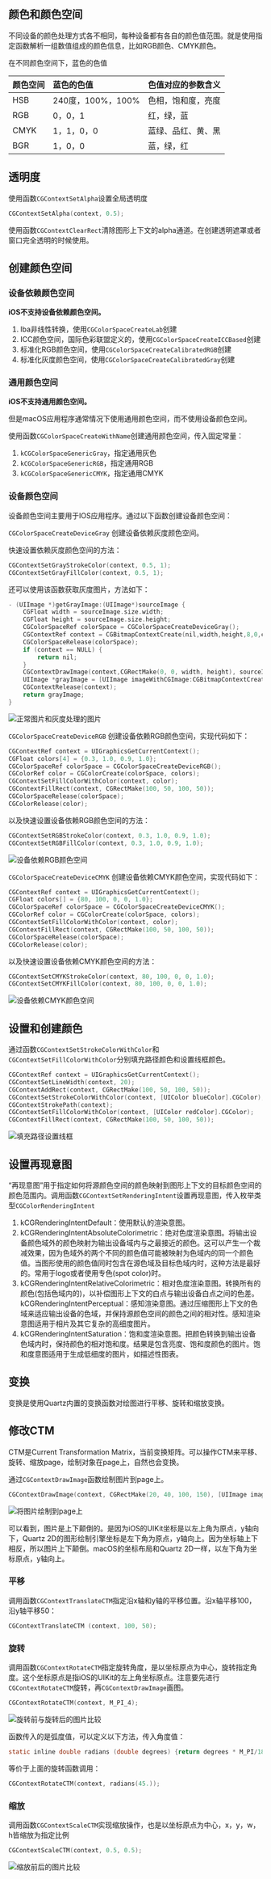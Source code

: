 
## 颜色和颜色空间

不同设备的颜色处理方式各不相同，每种设备都有各自的颜色值范围。就是使用指定函数解析一组数值组成的颜色信息，比如RGB颜色、CMYK颜色。

在不同颜色空间下，蓝色的色值

|颜色空间|蓝色的色值|色值对应的参数含义|
|:---|:---|:---|
|HSB|240度，100%，100%|色相，饱和度，亮度|
|RGB|0，0，1|红，绿，蓝|
|CMYK|1，1，0，0|蓝绿、品红、黄、黑|
|BGR|1，0，0|蓝，绿，红|


## 透明度

使用函数`CGContextSetAlpha`设置全局透明度

```Objective-C
CGContextSetAlpha(context, 0.5);
```

使用函数`CGContextClearRect`清除图形上下文的alpha通道。在创建透明遮罩或者窗口完全透明的时候使用。

## 创建颜色空间

### 设备依赖颜色空间

**iOS不支持设备依赖颜色空间。**

1. lba非线性转换，使用`CGColorSpaceCreateLab`创建
2. ICC颜色空间，国际色彩联盟定义的，使用`CGColorSpaceCreateICCBased`创建
3. 标准化RGB颜色空间，使用`CGColorSpaceCreateCalibratedRGB`创建
4. 标准化灰度颜色空间，使用`CGColorSpaceCreateCalibratedGray`创建

### 通用颜色空间

**iOS不支持通用颜色空间。**

但是macOS应用程序通常情况下使用通用颜色空间，而不使用设备颜色空间。

使用函数`CGColorSpaceCreateWithName`创建通用颜色空间，传入固定常量：

1. `kCGColorSpaceGenericGray`，指定通用灰色
2. `kCGColorSpaceGenericRGB`，指定通用RGB
3. `kCGColorSpaceGenericCMYK`，指定通用CMYK

### 设备颜色空间

设备颜色空间主要用于IOS应用程序。通过以下函数创建设备颜色空间：

`CGColorSpaceCreateDeviceGray` 创建设备依赖灰度颜色空间。

快速设置依赖灰度颜色空间的方法：

```Objective-C
CGContextSetGrayStrokeColor(context, 0.5, 1);
CGContextSetGrayFillColor(context, 0.5, 1);
```

还可以使用该函数获取灰度图片，方法如下：

```Objective-C
- (UIImage *)getGrayImage:(UIImage*)sourceImage {
    CGFloat width = sourceImage.size.width;
    CGFloat height = sourceImage.size.height;
    CGColorSpaceRef colorSpace = CGColorSpaceCreateDeviceGray();
    CGContextRef context = CGBitmapContextCreate(nil,width,height,8,0,colorSpace,kCGImageAlphaNone);
    CGColorSpaceRelease(colorSpace);
    if (context == NULL) {
        return nil;
    }
    CGContextDrawImage(context,CGRectMake(0, 0, width, height), sourceImage.CGImage);
    UIImage *grayImage = [UIImage imageWithCGImage:CGBitmapContextCreateImage(context)];
    CGContextRelease(context);
    return grayImage;
}
```

![正常图片和灰度处理的图片](http://oalg33nuc.bkt.clouddn.com/QQ20161215-0.png)

`CGColorSpaceCreateDeviceRGB` 创建设备依赖RGB颜色空间，实现代码如下：

```Objective-C
CGContextRef context = UIGraphicsGetCurrentContext();
CGFloat colors[4] = {0.3, 1.0, 0.9, 1.0};
CGColorSpaceRef colorSpace = CGColorSpaceCreateDeviceRGB();
CGColorRef color = CGColorCreate(colorSpace, colors);
CGContextSetFillColorWithColor(context, color);
CGContextFillRect(context, CGRectMake(100, 50, 100, 50));
CGColorSpaceRelease(colorSpace);
CGColorRelease(color);
```

以及快速设置设备依赖RGB颜色空间的方法：

```Objective-C
CGContextSetRGBStrokeColor(context, 0.3, 1.0, 0.9, 1.0);
CGContextSetRGBFillColor(context, 0.3, 1.0, 0.9, 1.0);
```

![设备依赖RGB颜色空间](http://oalg33nuc.bkt.clouddn.com/QQ20161215-1.png)

`CGColorSpaceCreateDeviceCMYK` 创建设备依赖CMYK颜色空间，实现代码如下：

```Objective-C
CGContextRef context = UIGraphicsGetCurrentContext();
CGFloat colors[] = {80, 100, 0, 0, 1.0};
CGColorSpaceRef colorSpace = CGColorSpaceCreateDeviceCMYK();
CGColorRef color = CGColorCreate(colorSpace, colors);
CGContextSetFillColorWithColor(context, color);
CGContextFillRect(context, CGRectMake(100, 50, 100, 50));
CGColorSpaceRelease(colorSpace);
CGColorRelease(color);
```

以及快速设置设备依赖CMYK颜色空间的方法：

```Objective-C
CGContextSetCMYKStrokeColor(context, 80, 100, 0, 0, 1.0);
CGContextSetCMYKFillColor(context, 80, 100, 0, 0, 1.0);
```

![设备依赖CMYK颜色空间](http://oalg33nuc.bkt.clouddn.com/QQ20161215-2.png)


## 设置和创建颜色

通过函数`CGContextSetStrokeColorWithColor`和`CGContextSetFillColorWithColor`分别填充路径颜色和设置线框颜色。

```Objective-C
CGContextRef context = UIGraphicsGetCurrentContext();
CGContextSetLineWidth(context, 20);
CGContextAddRect(context, CGRectMake(100, 50, 100, 50));
CGContextSetStrokeColorWithColor(context, [UIColor blueColor].CGColor);
CGContextStrokePath(context);
CGContextSetFillColorWithColor(context, [UIColor redColor].CGColor);    
CGContextFillRect(context, CGRectMake(100, 50, 100, 50));
```

![填充路径设置线框](http://oalg33nuc.bkt.clouddn.com/QQ20161215-3.png)

## 设置再现意图

“再现意图”用于指定如何将源颜色空间的颜色映射到图形上下文的目标颜色空间的颜色范围内。调用函数`CGContextSetRenderingIntent`设置再现意图，传入枚举类型`CGColorRenderingIntent`

1.	kCGRenderingIntentDefault：使用默认的渲染意图。
2.	kCGRenderingIntentAbsoluteColorimetric：绝对色度渲染意图。将输出设备颜色域外的颜色映射为输出设备域内与之最接近的颜色。这可以产生一个裁减效果，因为色域外的两个不同的颜色值可能被映射为色域内的同一个颜色值。当图形使用的颜色值同时包含在源色域及目标色域内时，这种方法是最好的。常用于logo或者使用专色(spot color)时。
3.	kCGRenderingIntentRelativeColorimetric：相对色度渲染意图。转换所有的颜色(包括色域内的)，以补偿图形上下文的白点与输出设备白点之间的色差。kCGRenderingIntentPerceptual：感知渲染意图。通过压缩图形上下文的色域来适应输出设备的色域，并保持源颜色空间的颜色之间的相对性。感知渲染意图适用于相片及其它复杂的高细度图片。
4.	kCGRenderingIntentSaturation：饱和度渲染意图。把颜色转换到输出设备色域内时，保持颜色的相对饱和度。结果是包含亮度、饱和度颜色的图片。饱和度意图适用于生成低细度的图片，如描述性图表。

## 变换

变换是使用Quartz内置的变换函数对绘图进行平移、旋转和缩放变换。

## 修改CTM

CTM是Current Transformation Matrix，当前变换矩阵。可以操作CTM来平移、旋转、缩放page，绘制对象在page上，自然也会变换。

通过`CGContextDrawImage`函数绘制图片到page上。

```Objective-C
CGContextDrawImage(context, CGRectMake(20, 40, 100, 150), [UIImage imageNamed:@"img"].CGImage);
```

![将图片绘制到page上](http://oalg33nuc.bkt.clouddn.com/QQ20161215-4.png)

可以看到，图片是上下颠倒的。是因为iOS的UIKit坐标是以左上角为原点，y轴向下，Quartz 2D的图形绘制引擎坐标是左下角为原点，y轴向上。因为坐标轴上下相反，所以图片上下颠倒。macOS的坐标布局和Quartz 2D一样，以左下角为坐标原点，y轴向上。

### 平移

调用函数`CGContextTranslateCTM`指定沿x轴和y轴的平移位置。沿x轴平移100，沿y轴平移50：

```Objective-C
CGContextTranslateCTM (context, 100, 50);
```

### 旋转

调用函数`CGContextRotateCTM`指定旋转角度，是以坐标原点为中心，旋转指定角度。这个坐标原点是指iOS的UIKit的左上角坐标原点。注意要先进行`CGContextRotateCTM`旋转，再`CGContextDrawImage`画图。

```Objective-C
CGContextRotateCTM(context, M_PI_4);
```

![旋转前与旋转后的图片比较](http://oalg33nuc.bkt.clouddn.com/QQ20161215-5.png)

函数传入的是弧度值，可以定义以下方法，传入角度值：

```Objective-C
static inline double radians (double degrees) {return degrees * M_PI/180;}
```

等价于上面的旋转函数调用：

```Objective-C
CGContextRotateCTM(context, radians(45.));
```

### 缩放

调用函数`CGContextScaleCTM`实现缩放操作，也是以坐标原点为中心，x，y，w，h皆缩放为指定比例

```Objective-C
CGContextScaleCTM(context, 0.5, 0.5);
```

![缩放前后的图片比较](http://oalg33nuc.bkt.clouddn.com/QQ20161215-6.png)

